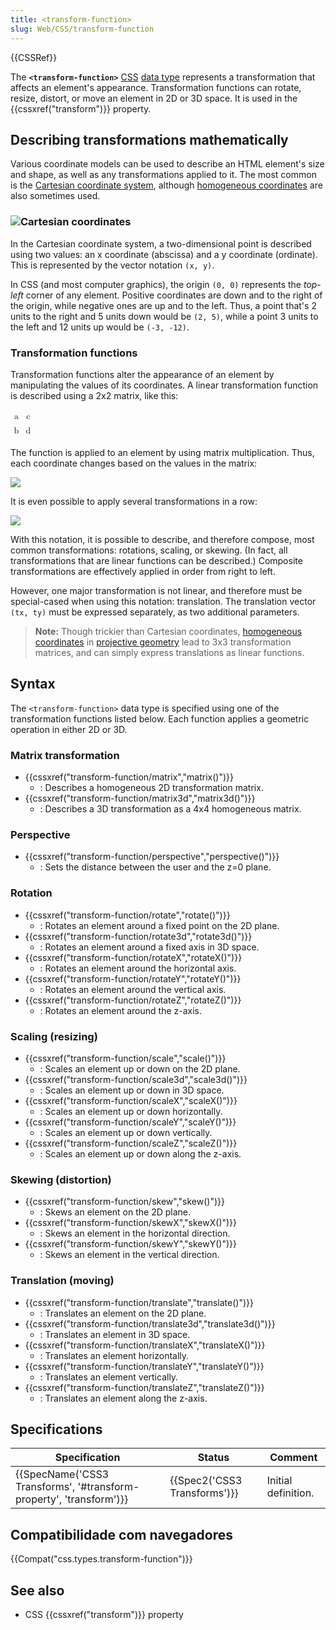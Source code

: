 ```yaml
---
title: <transform-function>
slug: Web/CSS/transform-function
---
```

{{CSSRef}}

The **`<transform-function>`** [CSS](/pt-BR/docs/Web/CSS) [data type](/pt-BR/docs/Web/CSS/CSS_Types) represents a transformation that affects an element's appearance. Transformation functions can rotate, resize, distort, or move an element in 2D or 3D space. It is used in the {{cssxref("transform")}} property.

## Describing transformations mathematically

Various coordinate models can be used to describe an HTML element's size and shape, as well as any transformations applied to it. The most common is the [Cartesian coordinate system](https://en.wikipedia.org/wiki/Cartesian_coordinate_system), although [homogeneous coordinates](https://en.wikipedia.org/wiki/Homogeneous_coordinates) are also sometimes used.

### [![](/files/3438/coord_in_R2.png)](/@api/deki/files/5796/=coord_in_R2.png)Cartesian coordinates

In the Cartesian coordinate system, a two-dimensional point is described using two values: an x coordinate (abscissa) and a y coordinate (ordinate). This is represented by the vector notation `(x, y)`.

In CSS (and most computer graphics), the origin `(0, 0)` represents the _top-left_ corner of any element. Positive coordinates are down and to the right of the origin, while negative ones are up and to the left. Thus, a point that's 2 units to the right and 5 units down would be `(2, 5)`, while a point 3 units to the left and 12 units up would be `(-3, -12)`.

### Transformation functions

Transformation functions alter the appearance of an element by manipulating the values of its coordinates. A linear transformation function is described using a 2x2 matrix, like this:

<math><mfenced><mtable><mtr><mtd>a</mtd><mtd>c</mtd></mtr> <mtr><mtd>b</mtd><mtd>d</mtd></mtr></mtable></mfenced></math>

The function is applied to an element by using matrix multiplication. Thus, each coordinate changes based on the values in the matrix:

[![](/@api/deki/files/5799/=transform_functions_generic_transformation_cart.png?size=webview)](/@api/deki/files/5799/=transform_functions_generic_transformation_cart.png)

It is even possible to apply several transformations in a row:

[![](/@api/deki/files/5800/=transform_functions_transform_composition_cart.png?size=webview)](/@api/deki/files/5800/=transform_functions_transform_composition_cart.png)

With this notation, it is possible to describe, and therefore compose, most common transformations: rotations, scaling, or skewing. (In fact, all transformations that are linear functions can be described.) Composite transformations are effectively applied in order from right to left.

However, one major transformation is not linear, and therefore must be special-cased when using this notation: translation. The translation vector `(tx, ty)` must be expressed separately, as two additional parameters.

> **Note:** Though trickier than Cartesian coordinates, [homogeneous coordinates](https://en.wikipedia.org/wiki/Homogeneous_coordinates) in [projective geometry](https://en.wikipedia.org/wiki/Projective_geometry) lead to 3x3 transformation matrices, and can simply express translations as linear functions.

## Syntax

The `<transform-function>` data type is specified using one of the transformation functions listed below. Each function applies a geometric operation in either 2D or 3D.

### Matrix transformation

- {{cssxref("transform-function/matrix","matrix()")}}
  - : Describes a homogeneous 2D transformation matrix.
- {{cssxref("transform-function/matrix3d","matrix3d()")}}
  - : Describes a 3D transformation as a 4x4 homogeneous matrix.

### Perspective

- {{cssxref("transform-function/perspective","perspective()")}}
  - : Sets the distance between the user and the z=0 plane.

### Rotation

- {{cssxref("transform-function/rotate","rotate()")}}
  - : Rotates an element around a fixed point on the 2D plane.
- {{cssxref("transform-function/rotate3d","rotate3d()")}}
  - : Rotates an element around a fixed axis in 3D space.
- {{cssxref("transform-function/rotateX","rotateX()")}}
  - : Rotates an element around the horizontal axis.
- {{cssxref("transform-function/rotateY","rotateY()")}}
  - : Rotates an element around the vertical axis.
- {{cssxref("transform-function/rotateZ","rotateZ()")}}
  - : Rotates an element around the z-axis.

### Scaling (resizing)

- {{cssxref("transform-function/scale","scale()")}}
  - : Scales an element up or down on the 2D plane.
- {{cssxref("transform-function/scale3d","scale3d()")}}
  - : Scales an element up or down in 3D space.
- {{cssxref("transform-function/scaleX","scaleX()")}}
  - : Scales an element up or down horizontally.
- {{cssxref("transform-function/scaleY","scaleY()")}}
  - : Scales an element up or down vertically.
- {{cssxref("transform-function/scaleZ","scaleZ()")}}
  - : Scales an element up or down along the z-axis.

### Skewing (distortion)

- {{cssxref("transform-function/skew","skew()")}}
  - : Skews an element on the 2D plane.
- {{cssxref("transform-function/skewX","skewX()")}}
  - : Skews an element in the horizontal direction.
- {{cssxref("transform-function/skewY","skewY()")}}
  - : Skews an element in the vertical direction.

### Translation (moving)

- {{cssxref("transform-function/translate","translate()")}}
  - : Translates an element on the 2D plane.
- {{cssxref("transform-function/translate3d","translate3d()")}}
  - : Translates an element in 3D space.
- {{cssxref("transform-function/translateX","translateX()")}}
  - : Translates an element horizontally.
- {{cssxref("transform-function/translateY","translateY()")}}
  - : Translates an element vertically.
- {{cssxref("transform-function/translateZ","translateZ()")}}
  - : Translates an element along the z-axis.

## Specifications

| Specification                                                                            | Status                               | Comment             |
| ---------------------------------------------------------------------------------------- | ------------------------------------ | ------------------- |
| {{SpecName('CSS3 Transforms', '#transform-property', 'transform')}} | {{Spec2('CSS3 Transforms')}} | Initial definition. |

## Compatibilidade com navegadores

{{Compat("css.types.transform-function")}}

## See also

- CSS {{cssxref("transform")}} property
